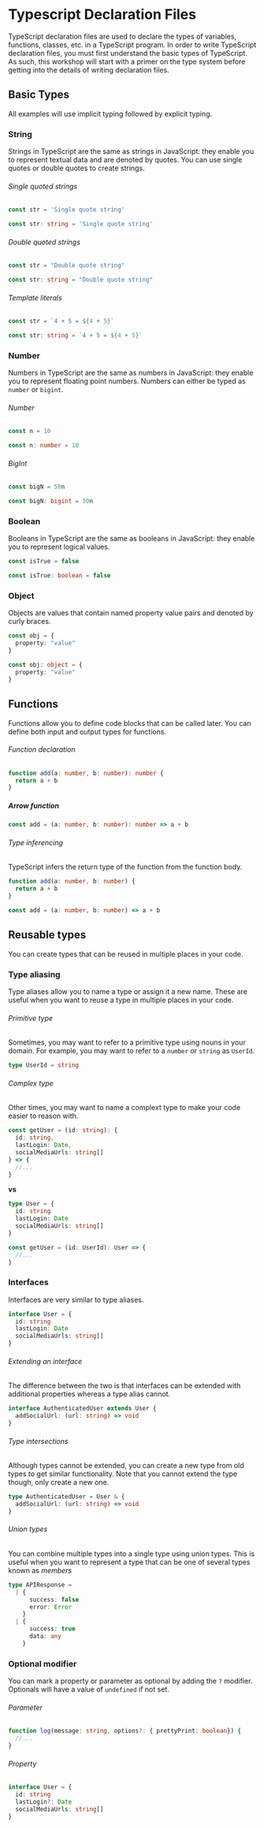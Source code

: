 # Typescript Declaration Files

TypeScript declaration files are used to declare the types of variables, functions, classes, etc. in a TypeScript program. In order to write TypeScript declaration files, you must first understand the basic types of TypeScript. As such, this workshop will start with a primer on the type system before getting into the details of writing declaration files.

## Basic Types

All examples will use implicit typing followed by explicit typing.

### String

Strings in TypeScript are the same as strings in JavaScript: they enable you to represent textual data and are denoted by quotes. You can use single quotes or double quotes to create strings.

###### Single quoted strings

```ts
const str = 'Single quote string'
```

```ts
const str: string = 'Single quote string'
```

###### Double quoted strings

```ts
const str = "Double quote string"
```

```ts
const str: string = "Double quote string"
```

###### Template literals

```ts
const str = `4 + 5 = ${4 + 5}`
```

```ts
const str: string = `4 + 5 = ${4 + 5}`
```

### Number

Numbers in TypeScript are the same as numbers in JavaScript: they enable you to represent floating point numbers. Numbers can either be typed as `number` or `bigint`.

###### Number

```ts
const n = 10
```

```ts
const n: number = 10
```

###### BigInt

```ts
const bigN = 50n
```

```ts
const bigN: bigint = 50n
```

### Boolean

Booleans in TypeScript are the same as booleans in JavaScript: they enable you to represent logical values.

```ts
const isTrue = false
```

```ts
const isTrue: boolean = false
```

### Object

Objects are values that contain named property value pairs and denoted by curly braces.

```ts
const obj = {
  property: "value"
}
```

```ts
const obj: object = {
  property: "value"
}
```

## Functions

Functions allow you to define code blocks that can be called later. You can define both input and output types for functions.

###### Function declaration

```ts
function add(a: number, b: number): number {
  return a + b
}
```

##### Arrow function

```ts
const add = (a: number, b: number): number => a + b
```



###### Type inferencing

TypeScript infers the return type of the function from the function body.

```ts
function add(a: number, b: number) {
  return a + b
}
```

```ts
const add = (a: number, b: number) => a + b
```

## Reusable types

You can create types that can be reused in multiple places in your code.

### Type aliasing

Type aliases allow you to name a type or assign it a new name. These are useful when you want to reuse a type in multiple places in your code.

###### Primitive type

Sometimes, you may want to refer to a primitive type using nouns in your domain. For example, you may want to refer to a `number` or `string` as `UserId`.

```ts
type UserId = string
```

###### Complex type

Other times, you may want to name a complext type to make your code easier to reason with.

```ts
const getUser = (id: string): {
  id: string,
  lastLogin: Date,
  socialMediaUrls: string[]
} => {
  //...
}
```

**vs**

```ts
type User = {
  id: string
  lastLogin: Date
  socialMediaUrls: string[]
}

const getUser = (id: UserId): User => {
  //...
}
```

### Interfaces

Interfaces are very similar to type aliases.

```ts
interface User = {
  id: string
  lastLogin: Date
  socialMediaUrls: string[]
}
```

###### Extending an interface

The difference between the two is that interfaces can be extended with additional properties whereas a type alias cannot.

```ts
interface AuthenticatedUser extends User {
  addSocialUrl: (url: string) => void
}
```

###### Type intersections

Although types cannot be extended, you can create a new type from old types to get similar functionality. Note that you cannot extend the type though, only create a new one.

```ts
type AuthenticatedUser = User & {
  addSocialUrl: (url: string) => void
}
```

###### Union types

You can combine multiple types into a single type using union types. This is useful when you want to represent a type that can be one of several types known as _members_

```ts
type APIResponse =
  | {
      success: false
      error: Error
    }
  | {
      success: true
      data: any
    }
```

### Optional modifier

You can mark a property or parameter as optional by adding the `?` modifier. Optionals will have a value of `undefined` if not set.

###### Parameter

```ts
function log(message: string, options?: { prettyPrint: boolean}) {
  //...
}
```

###### Property

```ts
interface User = {
  id: string
  lastLogin?: Date
  socialMediaUrls: string[]
}
```
